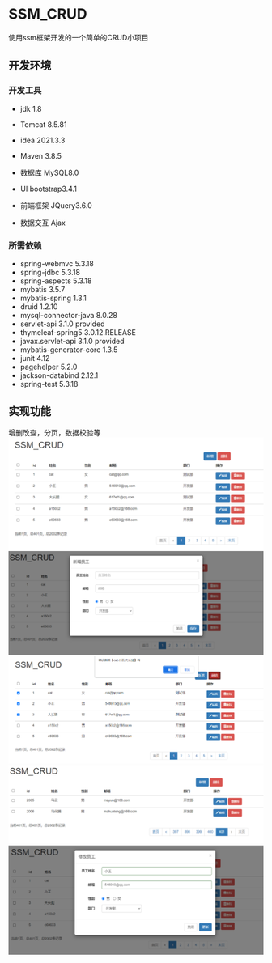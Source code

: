 # SSM_CRUD

使用ssm框架开发的一个简单的CRUD小项目

## 开发环境

### 开发工具

- jdk 1.8
- Tomcat 8.5.81

- idea 2021.3.3

- Maven 3.8.5

- 数据库 MySQL8.0

- UI bootstrap3.4.1

- 前端框架 JQuery3.6.0

- 数据交互 Ajax

### 所需依赖

- spring-webmvc  5.3.18
- spring-jdbc  5.3.18
- spring-aspects  5.3.18
- mybatis  3.5.7
- mybatis-spring  1.3.1
- druid  1.2.10
- mysql-connector-java  8.0.28
- servlet-api  3.1.0 provided
- thymeleaf-spring5   3.0.12.RELEASE
- javax.servlet-api  3.1.0  provided
- mybatis-generator-core 1.3.5
- junit 4.12
- pagehelper  5.2.0
- jackson-databind 2.12.1
- spring-test 5.3.18

## 实现功能

增删改查，分页，数据校验等
![img.png](img.png)
![img_1.png](img_1.png)
![img_2.png](img_2.png)
![img_3.png](img_3.png)
![img_4.png](img_4.png)